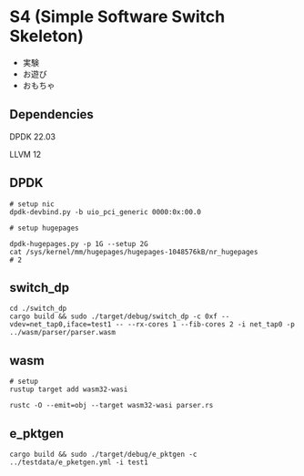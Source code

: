 # S4 (Simple Software Switch Skeleton)
- 実験
- お遊び
- おもちゃ

## Dependencies
DPDK 22.03

LLVM 12

## DPDK
```
# setup nic
dpdk-devbind.py -b uio_pci_generic 0000:0x:00.0

# setup hugepages

dpdk-hugepages.py -p 1G --setup 2G
cat /sys/kernel/mm/hugepages/hugepages-1048576kB/nr_hugepages
# 2

```

## switch\_dp
```
cd ./switch_dp
cargo build && sudo ./target/debug/switch_dp -c 0xf --vdev=net_tap0,iface=test1 -- --rx-cores 1 --fib-cores 2 -i net_tap0 -p ../wasm/parser/parser.wasm
```

## wasm
```
# setup
rustup target add wasm32-wasi

rustc -O --emit=obj --target wasm32-wasi parser.rs
```

## e\_pktgen
```
cargo build && sudo ./target/debug/e_pktgen -c ../testdata/e_pketgen.yml -i test1
```
